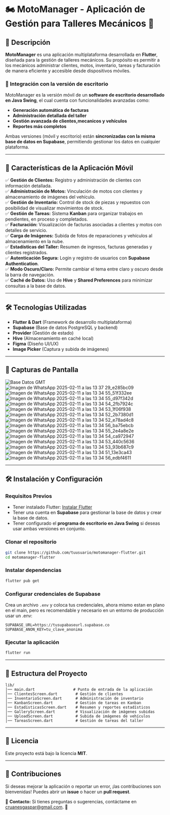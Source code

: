# 🏍️ **MotoManager - Aplicación de Gestión para Talleres Mecánicos** 🚀

## 📌 **Descripción**
**MotoManager** es una aplicación multiplataforma desarrollada en **Flutter**, diseñada para la gestión de talleres mecánicos. Su propósito es permitir a los mecánicos administrar clientes, motos, inventario, tareas y facturación de manera eficiente y accesible desde dispositivos móviles.

### 🔗 **Integración con la versión de escritorio**
MotoManager es la versión móvil de un **software de escritorio desarrollado en Java Swing**, el cual cuenta con funcionalidades avanzadas como:
- **Generación automática de facturas**  
- **Administración detallada del taller**  
- **Gestión avanzada de clientes,mecanicos y vehículos**  
- **Reportes más completos**  

Ambas versiones (móvil y escritorio) están **sincronizadas con la misma base de datos en Supabase**, permitiendo gestionar los datos en cualquier plataforma.

---

## 🚀 **Características de la Aplicación Móvil**
✅ **Gestión de Clientes:** Registro y administración de clientes con información detallada.  
✅ **Administración de Motos:** Vinculación de motos con clientes y almacenamiento de imágenes del vehículo.  
✅ **Gestión de Inventario:** Control de stock de piezas y repuestos con posibilidad de visualizar movimientos de stock.  
✅ **Gestión de Tareas:** Sistema **Kanban** para organizar trabajos en pendientes, en proceso y completados.  
✅ **Facturación:** Visualización de facturas asociadas a clientes y motos con detalles de servicio.  
✅ **Carga de Imágenes:** Subida de fotos de reparaciones y vehículos al almacenamiento en la nube.  
✅ **Estadísticas del Taller:** Resumen de ingresos, facturas generadas y clientes registrados.  
✅ **Autenticación Segura:** Login y registro de usuarios con **Supabase Authentication**.  
✅ **Modo Oscuro/Claro:** Permite cambiar el tema entre claro y oscuro desde la barra de navegación.  
✅ **Caché de Datos:** Uso de **Hive** y **Shared Preferences** para minimizar consultas a la base de datos.  

---

## 🛠️ **Tecnologías Utilizadas**
- **Flutter & Dart** (Framework de desarrollo multiplataforma)
- **Supabase** (Base de datos PostgreSQL y backend)
- **Provider** (Gestión de estado)
- **Hive** (Almacenamiento en caché local)
- **Figma** (Diseño UI/UX)
- **Image Picker** (Captura y subida de imágenes)

---

## 📸 **Capturas de Pantalla**
![Base Datos GMT](https://github.com/user-attachments/assets/162d133a-a415-4aa5-a208-38f6c3c9fe65)
![Imagen de WhatsApp 2025-02-11 a las 13 37 29_e285bc09](https://github.com/user-attachments/assets/e868f4e5-b9fb-4868-a89b-15bb9f7a6e7d)
![Imagen de WhatsApp 2025-02-11 a las 13 34 55_51f332ee](https://github.com/user-attachments/assets/26d0e4fa-1c4c-43c3-80b0-bec48dd74fb6)
![Imagen de WhatsApp 2025-02-11 a las 13 34 55_d97f342d](https://github.com/user-attachments/assets/8b0a5b92-fce3-463f-89ef-b8f7da55bc9b)
![Imagen de WhatsApp 2025-02-11 a las 13 34 54_2fb7924c](https://github.com/user-attachments/assets/ef3fafab-e348-436f-8bdc-a01e1ec21e46)
![Imagen de WhatsApp 2025-02-11 a las 13 34 53_1f06f938](https://github.com/user-attachments/assets/c3740ae6-29ec-47ab-9d93-8940fe6a41a8)
![Imagen de WhatsApp 2025-02-11 a las 13 34 52_2b7380d1](https://github.com/user-attachments/assets/9a27e00f-a6e2-4e7c-8de6-a39177d24ea4)
![Imagen de WhatsApp 2025-02-11 a las 13 34 52_e78ad4c8](https://github.com/user-attachments/assets/8a607bc9-7fd7-493b-b0bf-1706520abf99)
![Imagen de WhatsApp 2025-02-11 a las 13 34 56_ba75ebcb](https://github.com/user-attachments/assets/ed4087db-d875-4204-9293-9810595e7c00)
![Imagen de WhatsApp 2025-02-11 a las 13 34 55_2e4a8e2e](https://github.com/user-attachments/assets/106c5ccd-74a4-4865-91ec-f9caf64eca1c)
![Imagen de WhatsApp 2025-02-11 a las 13 34 54_ca972947](https://github.com/user-attachments/assets/46bc170e-e48b-499d-b758-a2bc104ccfde)
![Imagen de WhatsApp 2025-02-11 a las 13 34 53_440c5636](https://github.com/user-attachments/assets/d5999155-3ede-4f36-96b7-b8cf81306060)
![Imagen de WhatsApp 2025-02-11 a las 13 34 53_93b687c9](https://github.com/user-attachments/assets/1ac81985-6181-41a2-972e-3a076cfdf6f5)
![Imagen de WhatsApp 2025-02-11 a las 13 34 51_13e3ca43](https://github.com/user-attachments/assets/72e0d103-3990-4272-a0c1-e22a181b4bed)
![Imagen de WhatsApp 2025-02-11 a las 13 34 56_edbf4611](https://github.com/user-attachments/assets/7e30c85c-2555-446d-81b3-61ad504bf16f)

---

## 🛠 **Instalación y Configuración**
### **Requisitos Previos**
- Tener instalado Flutter: [Instalar Flutter](https://flutter.dev/docs/get-started/install)
- Tener una cuenta en **Supabase** para gestionar la base de datos y crear la base de datos.
- Tener configurado el **programa de escritorio en Java Swing** si deseas usar ambas versiones en conjunto.

### **Clonar el repositorio**
```bash
git clone https://github.com/tuusuario/motomanager-flutter.git
cd motomanager-flutter
```

### **Instalar dependencias**
```bash
flutter pub get
```

### **Configurar credenciales de Supabase**
Crea un archivo `.env` y coloca tus credenciales, ahora mismo estan en plano en el main, pero es recomendable y necesario en un entorno de producción usar un .env:
```
SUPABASE_URL=https://tusupabaseurl.supabase.co
SUPABASE_ANON_KEY=tu_clave_anonima
```

### **Ejecutar la aplicación**
```bash
flutter run
```

---

## 📌 **Estructura del Proyecto**
```
lib/
│── main.dart                 # Punto de entrada de la aplicación
│── ClientesScreen.dart        # Gestión de clientes
│── InventarioScreen.dart      # Administración de inventario
│── KanbanScreen.dart          # Gestión de tareas en Kanban
│── EstadisticasScreen.dart    # Resumen y reportes estadísticos
│── GalleryScreen.dart         # Visualización de imágenes subidas
│── UploadScreen.dart          # Subida de imágenes de vehículos
│── TareasScreen.dart          # Gestión de tareas del taller
```

---

## 📜 **Licencia**
Este proyecto está bajo la licencia **MIT**.

---

## 🤝 **Contribuciones**
Si deseas mejorar la aplicación o reportar un error, ¡las contribuciones son bienvenidas! Puedes abrir un **issue** o hacer un **pull request**.

📩 **Contacto:** Si tienes preguntas o sugerencias, contáctame en cruanesgaspar@gmail.com. 🚀

